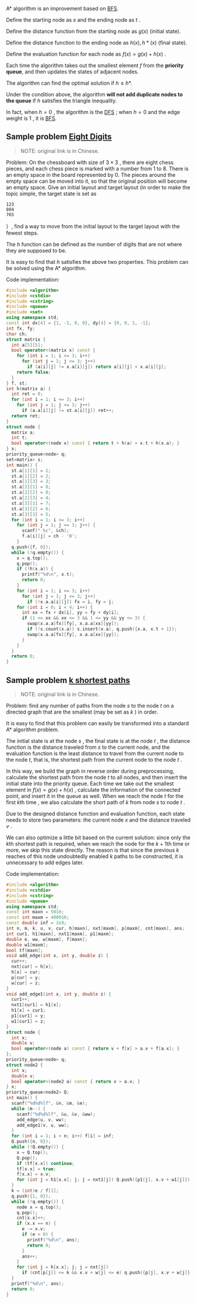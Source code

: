 A\* algorithm is an improvement based on [BFS](./bfs.md).

Define the starting node as $s$ and the ending node as $t$ .

Define the distance function from the starting node as $g(x)$ (initial state).

Define the distance function to the ending node as $h(x), h*(x)$  (final state).

Define the evaluation function for each node as $f(x)=g(x)+h(x)$ .

Each time the algorithm takes out the smallest element $f$ from the **priority queue**, and then updates the states of adjacent nodes.

The algorithm can find the optimal solution if $h\leq h*$.

Under the condition above, the algorithm **will not add duplicate nodes to the queue** if $h$ satisfies the triangle inequality.

In fact, when $h=0$ , the algorithm is the [DFS](./dfs.md) ; when $h=0$ and the edge weight is $1$ , it is [BFS](./bfs.md).

## Sample problem [Eight Digits](https://www.luogu.com.cn/problem/P1379) 

> NOTE: original link is in Chinese.

Problem: On the chessboard with size of $3\times 3$ , there are eight chess pieces, and each chess piece is marked with a number from 1 to 8. There is an empty space in the board represented by 0. The pieces around the empty space can be moved into it, so that the original position will become an empty space. Give an initial layout and target layout (in order to make the topic simple, the target state is set as

    123
    804
    765

）, find a way to move from the initial layout to the target layout with the fewest steps.

 The $h$ function can be defined as the number of digits that are not where they are supposed to be.

It is easy to find that $h$ satisfies the above two properties. This problem can be solved using the A\* algorithm.

Code implementation:

```cpp
#include <algorithm>
#include <cstdio>
#include <cstring>
#include <queue>
#include <set>
using namespace std;
const int dx[4] = {1, -1, 0, 0}, dy[4] = {0, 0, 1, -1};
int fx, fy;
char ch;
struct matrix {
  int a[5][5];
  bool operator<(matrix x) const {
    for (int i = 1; i <= 3; i++)
      for (int j = 1; j <= 3; j++)
        if (a[i][j] != x.a[i][j]) return a[i][j] < x.a[i][j];
    return false;
  }
} f, st;
int h(matrix a) {
  int ret = 0;
  for (int i = 1; i <= 3; i++)
    for (int j = 1; j <= 3; j++)
      if (a.a[i][j] != st.a[i][j]) ret++;
  return ret;
}
struct node {
  matrix a;
  int t;
  bool operator<(node x) const { return t + h(a) > x.t + h(x.a); }
} x;
priority_queue<node> q;
set<matrix> s;
int main() {
  st.a[1][1] = 1;
  st.a[1][2] = 2;
  st.a[1][3] = 3;
  st.a[2][1] = 8;
  st.a[2][2] = 0;
  st.a[2][3] = 4;
  st.a[3][1] = 7;
  st.a[3][2] = 6;
  st.a[3][3] = 5;
  for (int i = 1; i <= 3; i++)
    for (int j = 1; j <= 3; j++) {
      scanf(" %c", &ch);
      f.a[i][j] = ch - '0';
    }
  q.push({f, 0});
  while (!q.empty()) {
    x = q.top();
    q.pop();
    if (!h(x.a)) {
      printf("%d\n", x.t);
      return 0;
    }
    for (int i = 1; i <= 3; i++)
      for (int j = 1; j <= 3; j++)
        if (!x.a.a[i][j]) fx = i, fy = j;
    for (int i = 0; i < 4; i++) {
      int xx = fx + dx[i], yy = fy + dy[i];
      if (1 <= xx && xx <= 3 && 1 <= yy && yy <= 3) {
        swap(x.a.a[fx][fy], x.a.a[xx][yy]);
        if (!s.count(x.a)) s.insert(x.a), q.push({x.a, x.t + 1});
        swap(x.a.a[fx][fy], x.a.a[xx][yy]);
      }
    }
  }
  return 0;
}
```

## Sample problem [k shortest paths](https://www.luogu.com.cn/problem/P2483)

> NOTE: original link is in Chinese.

Problem: find any number of paths from the node $s$ to the node $t$ on a directed graph that are the smallest (may be set as $k$ ) in order.

It is easy to find that this problem can easily be transformed into a standard A\* algorithm problem.

The initial state is at the node $s$ , the final state is at the node $t$ , the distance function is the distance traveled from $s$ to the current node, and the evaluation function is the least distance to travel from the current node to the node $t$, that is, the shortest path from the current node to the node $t$ .

In this way, we build the graph in reverse order during preprocessing, calculate the shortest path from the node $t$ to all nodes, and then insert the initial state into the priority queue. Each time we take out the smallest element in $f(x)=g(x)+h(x)$ , calculate the information of the connected point, and insert it in the queue as well. When we reach the node $t$ for the first $k$th time , we also calculate the short path of $k$ from node $s$ to node $t$ .

Due to the designed distance function and evaluation function, each state needs to store two parameters: the current node $x$ and the distance traveled $v$ .

We can also optimize a little bit based on the current solution: since only the $k$th shortest path is required, when we reach the node for the $k+1$th time or more, we skip this state directly. The reason is that since the previous $k$ reaches of this node undoubtedly enabled $k$ paths to be constructed, it is unnecessary to add edges later.

Code implementation:

```cpp
#include <algorithm>
#include <cstdio>
#include <cstring>
#include <queue>
using namespace std;
const int maxn = 5010;
const int maxm = 400010;
const double inf = 2e9;
int n, m, k, u, v, cur, h[maxn], nxt[maxm], p[maxm], cnt[maxn], ans;
int cur1, h1[maxn], nxt1[maxm], p1[maxm];
double e, ww, w[maxm], f[maxn];
double w1[maxm];
bool tf[maxn];
void add_edge(int x, int y, double z) {
  cur++;
  nxt[cur] = h[x];
  h[x] = cur;
  p[cur] = y;
  w[cur] = z;
}
void add_edge1(int x, int y, double z) {
  cur1++;
  nxt1[cur1] = h1[x];
  h1[x] = cur1;
  p1[cur1] = y;
  w1[cur1] = z;
}
struct node {
  int x;
  double v;
  bool operator<(node a) const { return v + f[x] > a.v + f[a.x]; }
};
priority_queue<node> q;
struct node2 {
  int x;
  double v;
  bool operator<(node2 a) const { return v > a.v; }
} x;
priority_queue<node2> Q;
int main() {
  scanf("%d%d%lf", &n, &m, &e);
  while (m--) {
    scanf("%d%d%lf", &u, &v, &ww);
    add_edge(u, v, ww);
    add_edge1(v, u, ww);
  }
  for (int i = 1; i < n; i++) f[i] = inf;
  Q.push({n, 0});
  while (!Q.empty()) {
    x = Q.top();
    Q.pop();
    if (tf[x.x]) continue;
    tf[x.x] = true;
    f[x.x] = x.v;
    for (int j = h1[x.x]; j; j = nxt1[j]) Q.push({p1[j], x.v + w1[j]});
  }
  k = (int)e / f[1];
  q.push({1, 0});
  while (!q.empty()) {
    node x = q.top();
    q.pop();
    cnt[x.x]++;
    if (x.x == n) {
      e -= x.v;
      if (e < 0) {
        printf("%d\n", ans);
        return 0;
      }
      ans++;
    }
    for (int j = h[x.x]; j; j = nxt[j])
      if (cnt[p[j]] <= k && x.v + w[j] <= e) q.push({p[j], x.v + w[j]});
  }
  printf("%d\n", ans);
  return 0;
}
```
